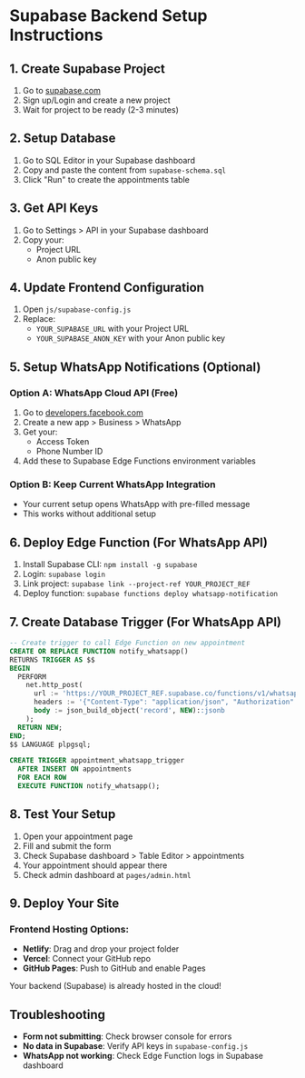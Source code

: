 # Supabase Backend Setup Instructions

## 1. Create Supabase Project

1. Go to [supabase.com](https://supabase.com)
2. Sign up/Login and create a new project
3. Wait for project to be ready (2-3 minutes)

## 2. Setup Database

1. Go to SQL Editor in your Supabase dashboard
2. Copy and paste the content from `supabase-schema.sql`
3. Click "Run" to create the appointments table

## 3. Get API Keys

1. Go to Settings > API in your Supabase dashboard
2. Copy your:
   - Project URL
   - Anon public key

## 4. Update Frontend Configuration

1. Open `js/supabase-config.js`
2. Replace:
   - `YOUR_SUPABASE_URL` with your Project URL
   - `YOUR_SUPABASE_ANON_KEY` with your Anon public key

## 5. Setup WhatsApp Notifications (Optional)

### Option A: WhatsApp Cloud API (Free)
1. Go to [developers.facebook.com](https://developers.facebook.com)
2. Create a new app > Business > WhatsApp
3. Get your:
   - Access Token
   - Phone Number ID
4. Add these to Supabase Edge Functions environment variables

### Option B: Keep Current WhatsApp Integration
- Your current setup opens WhatsApp with pre-filled message
- This works without additional setup

## 6. Deploy Edge Function (For WhatsApp API)

1. Install Supabase CLI: `npm install -g supabase`
2. Login: `supabase login`
3. Link project: `supabase link --project-ref YOUR_PROJECT_REF`
4. Deploy function: `supabase functions deploy whatsapp-notification`

## 7. Create Database Trigger (For WhatsApp API)

```sql
-- Create trigger to call Edge Function on new appointment
CREATE OR REPLACE FUNCTION notify_whatsapp()
RETURNS TRIGGER AS $$
BEGIN
  PERFORM
    net.http_post(
      url := 'https://YOUR_PROJECT_REF.supabase.co/functions/v1/whatsapp-notification',
      headers := '{"Content-Type": "application/json", "Authorization": "Bearer YOUR_SERVICE_ROLE_KEY"}'::jsonb,
      body := json_build_object('record', NEW)::jsonb
    );
  RETURN NEW;
END;
$$ LANGUAGE plpgsql;

CREATE TRIGGER appointment_whatsapp_trigger
  AFTER INSERT ON appointments
  FOR EACH ROW
  EXECUTE FUNCTION notify_whatsapp();
```

## 8. Test Your Setup

1. Open your appointment page
2. Fill and submit the form
3. Check Supabase dashboard > Table Editor > appointments
4. Your appointment should appear there
5. Check admin dashboard at `pages/admin.html`

## 9. Deploy Your Site

### Frontend Hosting Options:
- **Netlify**: Drag and drop your project folder
- **Vercel**: Connect your GitHub repo
- **GitHub Pages**: Push to GitHub and enable Pages

Your backend (Supabase) is already hosted in the cloud!

## Troubleshooting

- **Form not submitting**: Check browser console for errors
- **No data in Supabase**: Verify API keys in `supabase-config.js`
- **WhatsApp not working**: Check Edge Function logs in Supabase dashboard